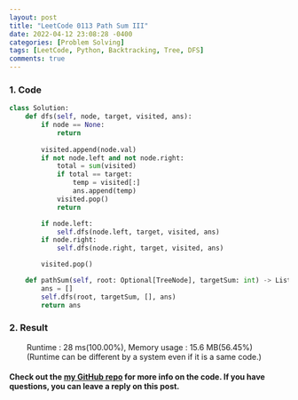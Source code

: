 ```yaml
---
layout: post
title: "LeetCode 0113 Path Sum III"
date: 2022-04-12 23:08:28 -0400
categories: [Problem Solving]
tags: [LeetCode, Python, Backtracking, Tree, DFS]
comments: true
---
```


### 1. Code
```python
class Solution:
    def dfs(self, node, target, visited, ans):
        if node == None:
            return
        
        visited.append(node.val)
        if not node.left and not node.right:
            total = sum(visited)
            if total == target:
                temp = visited[:]
                ans.append(temp)
            visited.pop()
            return

        if node.left:
            self.dfs(node.left, target, visited, ans)
        if node.right:
            self.dfs(node.right, target, visited, ans)

        visited.pop()

    def pathSum(self, root: Optional[TreeNode], targetSum: int) -> List[List[int]]:   
        ans = []
        self.dfs(root, targetSum, [], ans)
        return ans
```

### 2. Result
&nbsp;&nbsp;&nbsp;&nbsp;&nbsp;&nbsp;&nbsp;&nbsp;Runtime : 28 ms(100.00%), Memory usage : 15.6 MB(56.45%)  
&nbsp;&nbsp;&nbsp;&nbsp;&nbsp;&nbsp;&nbsp;&nbsp;(Runtime can be different by a system even if it is a same code.)

#### Check out the [my GitHub repo][hyuk-gh] for more info on the code. If you have questions, you can leave a reply on this post.
[hyuk-gh]: https://github.com/dlgur1994/StudyAlgorithms
